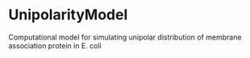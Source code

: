 # UnipolarityModel
Computational model for simulating unipolar distribution of membrane association protein in E. coli
